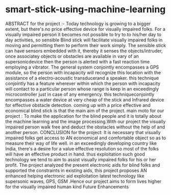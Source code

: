 # smart-stick-using-machine-learning
ABSTRACT for the project :- 
Today technology is growing to a bigger extent, but there's no price effective device for visually impaired folks. For a visually impaired person it becomes not possible to try to to his/her day to day activities, so sensible Blind stick will facilitate visually impaired folks in moving and permitting them to perform their work simply. The sensible stick can have sensors embedded with it, thereby it senses the objects/intruder, once associatey objects or obstacles are available in vary of an supersonicdevice then the person is alerted with a fast reaction time employing a vibrator. The general system conjointly encompasses a GPS module, so the person with incapacity will recognize this location with the assistance of a electro-acoustic transducerand a speaker. this technique conjointly has a feature wherever within which the person with incapacity will contact to a particular person whose range is keep in an exceedingly microcontroller just in case of any emergency. this techniqueconjointly encompasses a water device at very cheap of the stick and Infrared device for effective obstacle detection. coming up with a price effective and economical blind stick is that the main aim of the project.
main moto for our project :
To make the application for the blind people and it is totally about the machine learning and the image processing.With our project the visually impaired person walk free and deduct the obstacles without the help of and another person.
CONCLUSION for the project:
It is necessary that visually impaired folks get access to AN economical and comfortable object so as to measure their way of life well. in an exceedingly developing country like India, there's a desire for a value effective resolution so most of the folks will have an effective product in hand. thus exploitation such good technology we tend to aim to assist visually impaired folks for his or her profit. The project analyzed the present electronic aids for blind folks and supported the constraints in existing aids, this project proposes AN enhanced helping electronic aid exploitation latest technology like supersonic waves, GPS, GSM .Hence our project aims to form lives higher for the visually impaired human kind Future Enhancements 
